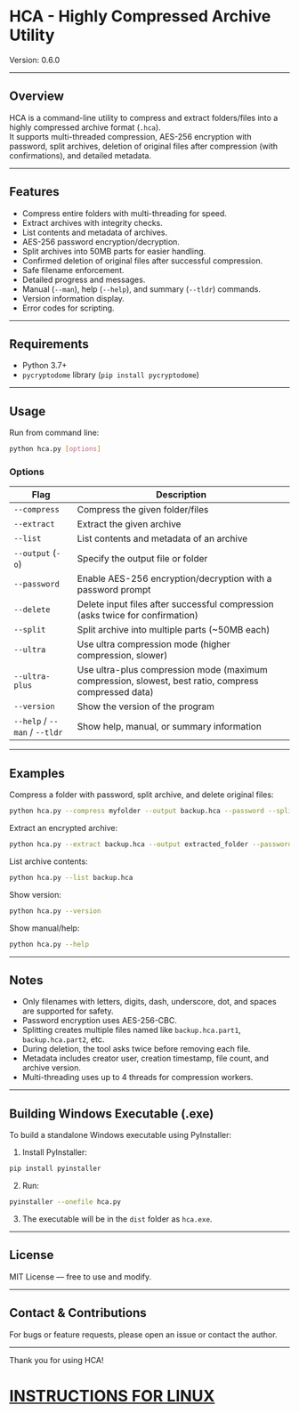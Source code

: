 # HCA - Highly Compressed Archive Utility  
  
Version: 0.6.0  
  
---  
  
## Overview  
  
HCA is a command-line utility to compress and extract folders/files into a highly compressed archive format (`.hca`).    
It supports multi-threaded compression, AES-256 encryption with password, split archives, deletion of original files after compression (with confirmations), and detailed metadata.  
  
---  
  
## Features  
  
- Compress entire folders with multi-threading for speed.  
- Extract archives with integrity checks.  
- List contents and metadata of archives.  
- AES-256 password encryption/decryption.  
- Split archives into 50MB parts for easier handling.  
- Confirmed deletion of original files after successful compression.  
- Safe filename enforcement.  
- Detailed progress and messages.  
- Manual (`--man`), help (`--help`), and summary (`--tldr`) commands.  
- Version information display.  
- Error codes for scripting.  
  
---  
  
## Requirements  
  
- Python 3.7+  
- `pycryptodome` library (`pip install pycryptodome`)  
  
---  
  
## Usage  
  
Run from command line:  
  
```bash   
python hca.py [options]  
````  
  
### Options  
  
| Flag                          | Description                                                                                          |        
| ----------------------------- | ---------------------------------------------------------------------------------------------------- |            
| `--compress`                  | Compress the given folder/files                                                                      |               
| `--extract`                   | Extract the given archive                                                                            |           
| `--list`                      | List contents and metadata of an archive                                                             |              
| `--output` (`-o`)             | Specify the output file or folder                                                                    |             
| `--password`                  | Enable AES-256 encryption/decryption with a password prompt                                          |               
| `--delete`                    | Delete input files after successful compression (asks twice for confirmation)                        |               
| `--split`                     | Split archive into multiple parts (\~50MB each)                                                      |             
| `--ultra`                     | Use ultra compression mode (higher compression, slower)                                              |              
| `--ultra-plus`                | Use ultra-plus compression mode (maximum compression, slowest, best ratio, compress compressed data) |  
| `--version`                   | Show the version of the program                                                                      |  
| `--help` / `--man` / `--tldr` | Show help, manual, or summary information                                                            |  
  
    
---    
  
## Examples  
  
Compress a folder with password, split archive, and delete original files:  

```bash  
python hca.py --compress myfolder --output backup.hca --password --split --delete  
```  
  
Extract an encrypted archive:  
  
```bash  
python hca.py --extract backup.hca --output extracted_folder --password  
```  
  
List archive contents:  
    
```bash  
python hca.py --list backup.hca  
```  

Show version:  
  
```bash  
python hca.py --version  
```  
  
Show manual/help:  
  
```bash  
python hca.py --help  
```  
  
---  
  
## Notes  
  
* Only filenames with letters, digits, dash, underscore, dot, and spaces are supported for safety.  
* Password encryption uses AES-256-CBC.  
* Splitting creates multiple files named like `backup.hca.part1`, `backup.hca.part2`, etc.  
* During deletion, the tool asks twice before removing each file.  
* Metadata includes creator user, creation timestamp, file count, and archive version.  
* Multi-threading uses up to 4 threads for compression workers.  
  
---  
  
## Building Windows Executable (.exe)  
  
To build a standalone Windows executable using PyInstaller:  
  
1. Install PyInstaller:  
  
```bash  
pip install pyinstaller  
```  
  
2. Run:  
  
```bash  
pyinstaller --onefile hca.py  
```  
  
3. The executable will be in the `dist` folder as `hca.exe`.  
  
---  
  
## License  
  
MIT License — free to use and modify.  
  
---  
  
## Contact & Contributions  
  
For bugs or feature requests, please open an issue or contact the author.  
  
---  
  
Thank you for using HCA!  
  
# [INSTRUCTIONS FOR LINUX](https://GitHub.com/CharlotOS/HCA/blob/main/LinuxREADME.md)
  
